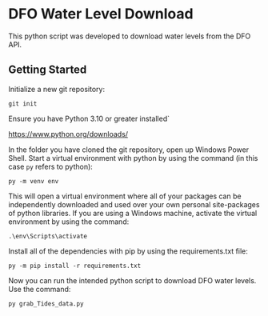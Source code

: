 DFO Water Level Download
==============================

This python script was developed to download water levels from the DFO API. 

Getting Started
------------
Initialize a new git repository:

`git init`  

Ensure you have Python 3.10 or greater installed`  

https://www.python.org/downloads/

In the folder you have cloned the git repository, open up Windows Power Shell. Start a virtual environment with python by using the command (in this case `py` refers to python):

`py -m venv env`  

This will open a virtual environment where all of your packages can be independently downloaded and used over your own personal site-packages of python libraries. If you are using a Windows machine, activate the virtual environment by using the command:

`.\env\Scripts\activate`

Install all of the dependencies with pip by using the requirements.txt file:

`py -m pip install -r requirements.txt`

Now you can run the intended python script to download DFO water levels. Use the command:

`py grab_Tides_data.py`

